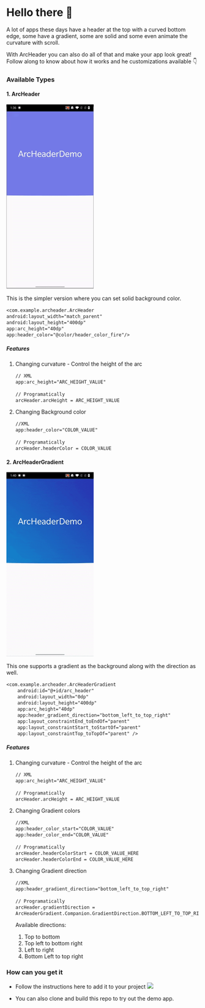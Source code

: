 # Hello there 👋

A lot of apps these days have a header at the top with a curved bottom edge, some have a gradient, some are solid and some even animate the curvature with scroll.

With ArcHeader you can also do all of that and make your app look great! Follow along to know about how it works and he customizations available 👇

### Available Types

#### 1. ArcHeader

![](archeader.gif)

This is the simpler version where you can set solid background color.

```
<com.example.archeader.ArcHeader
android:layout_width="match_parent"
android:layout_height="400dp"
app:arc_height="40dp"
app:header_color="@color/header_color_fire"/>
```

##### Features

1. Changing curvature - Control the height of the arc

    ```
    // XML
    app:arc_height="ARC_HEIGHT_VALUE"

    // Programatically
    arcHeader.arcHeight = ARC_HEIGHT_VALUE
    ```
1. Changing Background color

    ```
    //XML
    app:header_color="COLOR_VALUE"

    // Programatically
    arcHeader.headerColor = COLOR_VALUE
    ```

#### 2.  ArcHeaderGradient

![](archeadergradient.gif)

This one supports a gradient as the background along with the direction as well.
```
<com.example.archeader.ArcHeaderGradient
    android:id="@+id/arc_header"
    android:layout_width="0dp"
    android:layout_height="400dp"
    app:arc_height="40dp"
    app:header_gradient_direction="bottom_left_to_top_right"
    app:layout_constraintEnd_toEndOf="parent"
    app:layout_constraintStart_toStartOf="parent"
    app:layout_constraintTop_toTopOf="parent" />
```

##### Features

1. Changing curvature - Control the height of the arc

    ```
    // XML
    app:arc_height="ARC_HEIGHT_VALUE"

    // Programatically
    arcHeader.arcHeight = ARC_HEIGHT_VALUE
    ```
1. Changing Gradient colors

    ```
    //XML
    app:header_color_start="COLOR_VALUE"
    app:header_color_end="COLOR_VALUE"

    // Programatically
    arcHeader.headerColorStart = COLOR_VALUE_HERE
    arcHeader.headerColorEnd = COLOR_VALUE_HERE
    ```

1. Changing Gradient direction

    ```
    //XML
    app:header_gradient_direction="bottom_left_to_top_right"

    // Programatically
    arcHeader.gradientDirection = ArcHeaderGradient.Companion.GradientDirection.BOTTOM_LEFT_TO_TOP_RIGHT
    ```    

    Available directions:
    1. Top to bottom
    1. Top left to bottom right
    1. Left to right
    1. Bottom Left to top right

### How can you get it

* Follow the instructions here to add it to your project [![](https://jitpack.io/v/iabhishek1041/ArcHeader.svg)](https://jitpack.io/#iabhishek1041/ArcHeader)

* You can also clone and build this repo to try out the demo app.